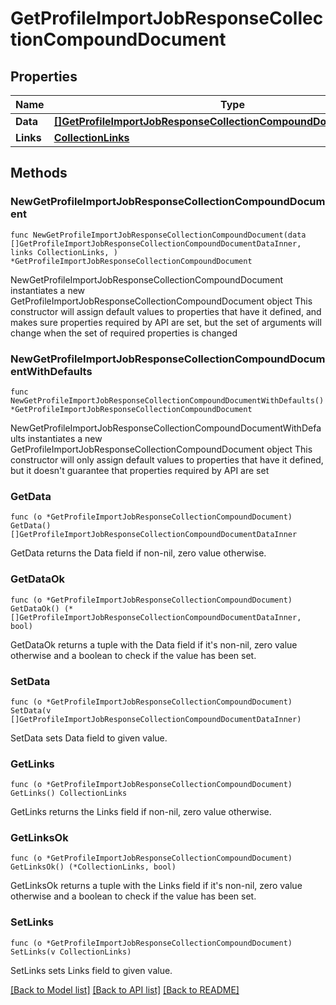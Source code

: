 # GetProfileImportJobResponseCollectionCompoundDocument

## Properties

Name | Type | Description | Notes
------------ | ------------- | ------------- | -------------
**Data** | [**[]GetProfileImportJobResponseCollectionCompoundDocumentDataInner**](GetProfileImportJobResponseCollectionCompoundDocumentDataInner.md) |  | 
**Links** | [**CollectionLinks**](CollectionLinks.md) |  | 

## Methods

### NewGetProfileImportJobResponseCollectionCompoundDocument

`func NewGetProfileImportJobResponseCollectionCompoundDocument(data []GetProfileImportJobResponseCollectionCompoundDocumentDataInner, links CollectionLinks, ) *GetProfileImportJobResponseCollectionCompoundDocument`

NewGetProfileImportJobResponseCollectionCompoundDocument instantiates a new GetProfileImportJobResponseCollectionCompoundDocument object
This constructor will assign default values to properties that have it defined,
and makes sure properties required by API are set, but the set of arguments
will change when the set of required properties is changed

### NewGetProfileImportJobResponseCollectionCompoundDocumentWithDefaults

`func NewGetProfileImportJobResponseCollectionCompoundDocumentWithDefaults() *GetProfileImportJobResponseCollectionCompoundDocument`

NewGetProfileImportJobResponseCollectionCompoundDocumentWithDefaults instantiates a new GetProfileImportJobResponseCollectionCompoundDocument object
This constructor will only assign default values to properties that have it defined,
but it doesn't guarantee that properties required by API are set

### GetData

`func (o *GetProfileImportJobResponseCollectionCompoundDocument) GetData() []GetProfileImportJobResponseCollectionCompoundDocumentDataInner`

GetData returns the Data field if non-nil, zero value otherwise.

### GetDataOk

`func (o *GetProfileImportJobResponseCollectionCompoundDocument) GetDataOk() (*[]GetProfileImportJobResponseCollectionCompoundDocumentDataInner, bool)`

GetDataOk returns a tuple with the Data field if it's non-nil, zero value otherwise
and a boolean to check if the value has been set.

### SetData

`func (o *GetProfileImportJobResponseCollectionCompoundDocument) SetData(v []GetProfileImportJobResponseCollectionCompoundDocumentDataInner)`

SetData sets Data field to given value.


### GetLinks

`func (o *GetProfileImportJobResponseCollectionCompoundDocument) GetLinks() CollectionLinks`

GetLinks returns the Links field if non-nil, zero value otherwise.

### GetLinksOk

`func (o *GetProfileImportJobResponseCollectionCompoundDocument) GetLinksOk() (*CollectionLinks, bool)`

GetLinksOk returns a tuple with the Links field if it's non-nil, zero value otherwise
and a boolean to check if the value has been set.

### SetLinks

`func (o *GetProfileImportJobResponseCollectionCompoundDocument) SetLinks(v CollectionLinks)`

SetLinks sets Links field to given value.



[[Back to Model list]](../README.md#documentation-for-models) [[Back to API list]](../README.md#documentation-for-api-endpoints) [[Back to README]](../README.md)


